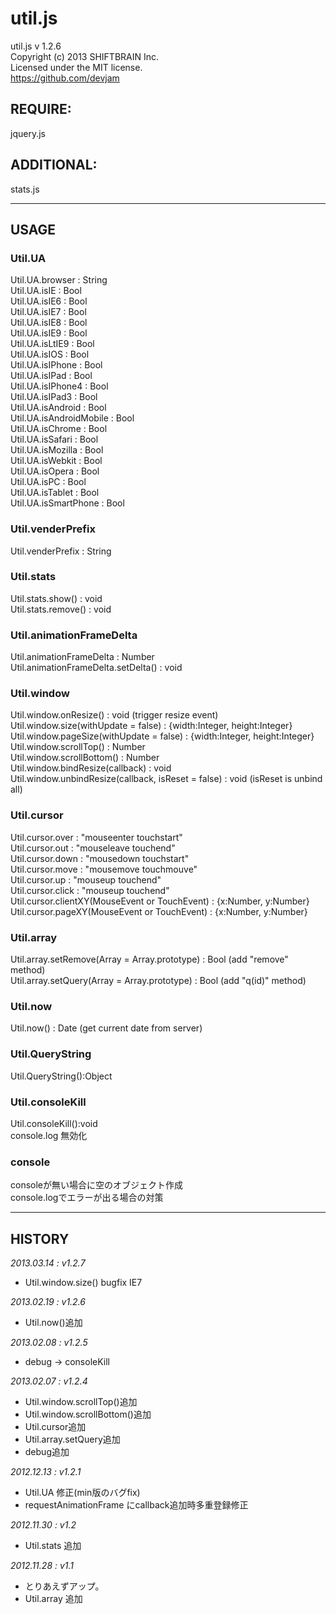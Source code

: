 util.js
=======
util.js v 1.2.6  
Copyright (c) 2013 SHIFTBRAIN Inc.  
Licensed under the MIT license.  
https://github.com/devjam  

## REQUIRE:
jquery.js

## ADDITIONAL:
stats.js

---

## USAGE
### Util.UA
Util.UA.browser : String  
Util.UA.isIE : Bool  
Util.UA.isIE6 : Bool  
Util.UA.isIE7 : Bool  
Util.UA.isIE8 : Bool  
Util.UA.isIE9 : Bool  
Util.UA.isLtIE9 : Bool  
Util.UA.isIOS : Bool  
Util.UA.isIPhone : Bool  
Util.UA.isIPad : Bool  
Util.UA.isIPhone4 : Bool  
Util.UA.isIPad3 : Bool  
Util.UA.isAndroid : Bool  
Util.UA.isAndroidMobile	: Bool  
Util.UA.isChrome : Bool  
Util.UA.isSafari : Bool  
Util.UA.isMozilla : Bool  
Util.UA.isWebkit : Bool  
Util.UA.isOpera : Bool  
Util.UA.isPC : Bool  
Util.UA.isTablet : Bool  
Util.UA.isSmartPhone : Bool  

### Util.venderPrefix
Util.venderPrefix : String  

### Util.stats
Util.stats.show() : void  
Util.stats.remove() : void  

### Util.animationFrameDelta
Util.animationFrameDelta : Number  
Util.animationFrameDelta.setDelta() : void  

### Util.window
Util.window.onResize() : void (trigger resize event)  
Util.window.size(withUpdate = false) : {width:Integer, height:Integer}  
Util.window.pageSize(withUpdate = false) : {width:Integer, height:Integer}  
Util.window.scrollTop() : Number  
Util.window.scrollBottom() : Number  
Util.window.bindResize(callback) : void  
Util.window.unbindResize(callback, isReset = false) : void (isReset is unbind all)  

### Util.cursor
Util.cursor.over : "mouseenter touchstart"  
Util.cursor.out : "mouseleave touchend"  
Util.cursor.down : "mousedown touchstart"  
Util.cursor.move : "mousemove touchmouve"  
Util.cursor.up : "mouseup touchend"  
Util.cursor.click : "mouseup touchend"  
Util.cursor.clientXY(MouseEvent or TouchEvent) : {x:Number, y:Number}  
Util.cursor.pageXY(MouseEvent or TouchEvent) : {x:Number, y:Number}  

### Util.array
Util.array.setRemove(Array = Array.prototype) : Bool (add "remove" method)  
Util.array.setQuery(Array = Array.prototype) : Bool (add "q(id)" method)  

### Util.now
Util.now() : Date (get current date from server)  

### Util.QueryString
Util.QueryString():Object

### Util.consoleKill
Util.consoleKill():void  
console.log 無効化  

### console
consoleが無い場合に空のオブジェクト作成  
console.logでエラーが出る場合の対策


---

## HISTORY
_2013.03.14 : v1.2.7_  
- Util.window.size() bugfix IE7 

_2013.02.19 : v1.2.6_  
- Util.now()追加  

_2013.02.08 : v1.2.5_  
- debug -> consoleKill  

_2013.02.07 : v1.2.4_  
- Util.window.scrollTop()追加  
- Util.window.scrollBottom()追加  
- Util.cursor追加  
- Util.array.setQuery追加  
- debug追加  

_2012.12.13 : v1.2.1_  
- Util.UA 修正(min版のバグfix)
- requestAnimationFrame にcallback追加時多重登録修正

_2012.11.30 : v1.2_  
- Util.stats 追加

_2012.11.28 : v1.1_  
- とりあえずアップ。
- Util.array 追加